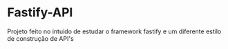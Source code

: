 # Fastify-API
Projeto feito no intuido de estudar o framework fastify e um diferente estilo de construção de API's
